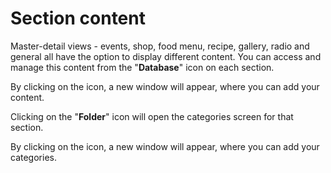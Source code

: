 # Section content

Master-detail views - events, shop, food menu, recipe, gallery, radio and general all have the option to display different content. You can access and manage this content from the "**Database**" icon on each section.

By clicking on the icon, a new window will appear, where you can add your content.

Clicking on the "**Folder**" icon will open the categories screen for that section. 

By clicking on the icon, a new window will appear, where you can add your categories.



